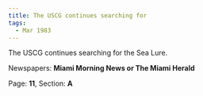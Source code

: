 ```yaml
---  
title: The USCG continues searching for  
tags:  
  - Mar 1983  
---  
```

  
The USCG continues searching for the Sea Lure.  
  
Newspapers: **Miami Morning News or The Miami Herald**  
  
Page: **11**, Section: **A** 
